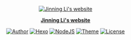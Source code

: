 <p align="center">
  <a href="https://docsify.js.org">
    <img alt="Jinning Li's website" src="https://jinningli.github.io/favicon.png">
  </a>
</p>
<p align="center">
  <strong><a href="https://jinningli.github.io">Jinning Li's website</a></strong>
</p>

<p align="center">
  <a href="https://jinningli.github.io"><img alt="Author" src="https://img.shields.io/badge/author-neoFelhz-546e7a.svg?style=flat-square"></a>
  <a href="https://hexo.io"><img alt="Hexo" src="https://img.shields.io/badge/hexo-3.3.8-0e83cd.svg?style=flat-square"></a>
  <a href="https://nodejs.org"><img alt="NodeJS" src="https://img.shields.io/badge/node.js-7.1.2-43853d.svg?style=flat-square"></a>
  <a href="https://material.viosey.com"><img alt="Theme" src="https://img.shields.io/badge/theme-material-red.svg?style=flat-square"></a>
  <a href="https://jinningli.github.io/creativecommons.html"><img alt="License" src="https://img.shields.io/badge/License-CC%20BY%20NC%20SA%203.0%20Unported-abb3ac.svg?style=flat-square"></a>
</p>
